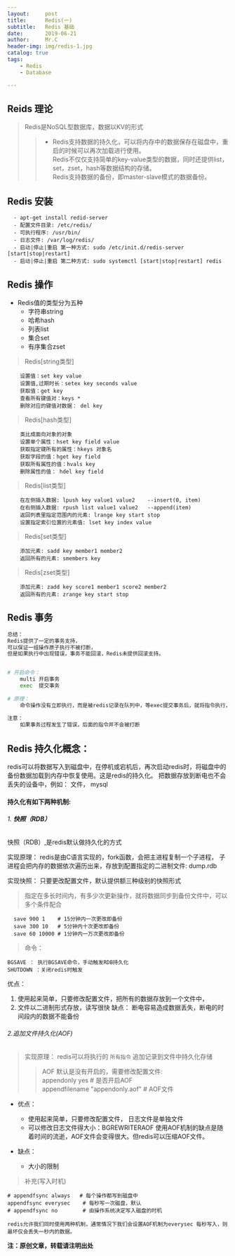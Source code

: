 ```yaml
---
layout:     post
title:      Redis(一)
subtitle:   Redis 基础
date:       2019-06-21
author:     Mr.C
header-img: img/redis-1.jpg
catalog: true
tags:
    - Redis
    - Database

---
```


## Reids 理论

> Redis是NoSQL型数据库，数据以KV的形式
>> - Redis支持数据的持久化，可以将内存中的数据保存在磁盘中，重启的时候可以再次加载进行使用。 <br> 
Redis不仅仅支持简单的key-value类型的数据，同时还提供list，set，zset，hash等数据结构的存储。 <br> 
Redis支持数据的备份，即master-slave模式的数据备份。

## Redis 安装

~~~
  - apt-get install redid-server
  - 配置文件目录: /etc/redis/
  - 可执行程序: /usr/bin/
  - 日志文件: /var/log/redis/
  - 启动|停止|重启 第一种方式: sudo /etc/init.d/redis-server  [start|stop|restart]
  - 启动|停止|重启 第二种方式: sudo systemctl [start|stop|restart] redis
~~~

## Redis 操作

- Redis值的类型分为五种
    - 字符串string
    - 哈希hash
    - 列表list
    - 集合set
    - 有序集合zset

> Redis[string类型]

~~~redis
	设置值：set key value
    设置值,过期时长：setex key seconds value
	获取值：get key
    查看所有键值对：keys *
    删除对应的键值对数据： del key
~~~

> Redis[hash类型]

~~~redis
	类比成面向对象的对象
	设置单个属性：hset key field value
	获取指定键所有的属性：hkeys 对象名
    获取字段的值：hget key field
    获取所有属性的值：hvals key
    删除属性的值： hdel key field
~~~

> Redis[list类型]

~~~redis
	在左侧插⼊数据: lpush key value1 value2    --insert(0, item)
    在右侧插⼊数据: rpush list value1 value2   --append(item)
    返回列表⾥指定范围内的元素: lrange key start stop
    设置指定索引位置的元素值: lset key index value
~~~

> Redis[set类型]

~~~redis
    添加元素: sadd key member1 member2 
    返回所有的元素: smembers key
~~~

> Redis[zset类型]

~~~redis
    添加元素: zadd key score1 member1 score2 member2
    返回所有的元素: zrange key start stop
~~~

## Redis 事务

```python
总结：
Redis提供了一定的事务支持，
可以保证一组操作原子执行不被打断，
但是如果执行中出现错误，事务不能回滚，Redis未提供回滚支持。


# 开启命令：
    multi 开启事务
    exec  提交事务
  
# 原理：
	命令操作没有立即执行，而是被redis记录在队列中，等exec提交事务后，就将指令执行，保证不会被打断(原子性)
  
注意：
	如果事务过程发生了错误，后面的指令并不会被打断
```

## Redis 持久化概念：   
redis可以将数据写入到磁盘中，在停机或宕机后，再次启动redis时，将磁盘中的备份数据加载到内存中恢复使用。这是redis的持久化。 把数据存放到断电也不会丢失的设备中，例如： 文件， mysql

#### 持久化有如下两种机制:

###### 1. **快照（RDB）**

快照（RDB）,是redis默认做持久化的方式

实现原理：
    redis是由C语言实现的，fork函数，会把主进程复制一个子进程， 子进程会把内存的数据依次遍历出来，存放到配置指定的二进制文件: dump.rdb 	
 
实现快照：
   只要更改配置文件，默认提供额三种级别的快照形式    
 
> 指定在多长时间内，有多少次更新操作，就将数据同步到备份文件中，可以多个条件配合

~~~
  save 900 1    # 15分钟内一次更改即备份
  save 300 10   # 5分钟内十次更改即备份
  save 60 10000 # 1分钟内一万次更改即备份
~~~
  
	
> 命令： 

~~~
BGSAVE ： 执行BGSAVE命令，手动触发RDB持久化
SHUTDOWN ：关闭redis时触发
~~~
 
优点：
1. 使用起来简单，只要修改配置文件，把所有的数据存放到一个文件中，
2. 文件以二进制形式存放，读写很快
缺点：
	断电容易造成数据丢失，断电的时间段内的数据不能备份

###### 2.追加文件持久化(AOF)

> 实现原理：
  redis可以将执行的 `所有指令` 追加记录到文件中持久化存储
>> AOF 默认是没有开启的，需要修改配置文件: <br> 
appendonly yes  # 是否开启AOF <br> 
appendfilename "appendonly.aof"  # AOF文件

- 优点：
    - 使用起来简单，只要修改配置文件， 日志文件是单独文件
    - 可以修改日志文件得大小：BGREWRITERAOF
使用AOF机制的缺点是随着时间的流逝，AOF文件会变得很大。但redis可以压缩AOF文件。

- 缺点：
    - 大小的限制

> 补充(写入时机)

~~~
# appendfsync always   # 每个操作都写到磁盘中
appendfsync everysec    # 每秒写一次磁盘，默认
# appendfsync no        # 由操作系统决定写入磁盘的时机
         
redis允许我们同时使用两种机制，通常情况下我们会设置AOF机制为everysec 每秒写入，则最坏仅会丢失一秒内的数据。
~~~


**注：原创文章，转载请注明出处**

